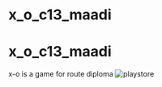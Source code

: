 # x_o_c13_maadi
# x_o_c13_maadi
x-o is a game for route diploma 
![playstore](https://github.com/user-attachments/assets/228bc851-ec10-436f-b7d3-239e77aaff45)
